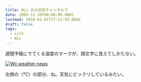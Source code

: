 ```yaml
---
title: Wii のお天気チャンネルで
date: 2009-12-30T00:00:00.000Z
lastmod: 2010-01-01T17:12:59.000Z
draft: false
tags:
  - Life
  - Wii
---
```


週間予報にでてくる温度のマークが、顔文字に見えてしかたない。

[![Wii weather news](https://farm3.staticflickr.com/2701/4232653015_bce7340da9_m.jpg "Wii weather news")](http://www.flickr.com/photos/machu/4232653015/)

左側の（℃）の部分、ね。天気にビックリしているみたい。
